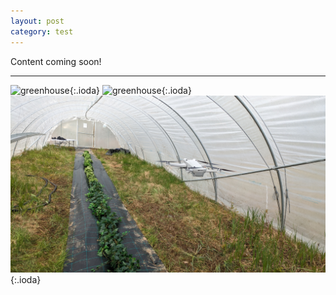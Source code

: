 ```yaml
---
layout: post
category: test
---
```


Content coming soon!

---

![greenhouse](/assets/img/projects/greenhouse/greenhouse2.jpg){:.ioda}
![greenhouse](/assets/img/projects/greenhouse/greenhouse3.jpg){:.ioda}
![greenhouse](/assets/img/projects/greenhouse/greenhouse1.jpg){:.ioda}